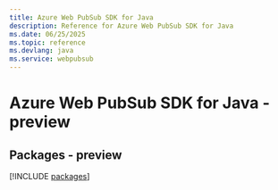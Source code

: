 ```yaml
---
title: Azure Web PubSub SDK for Java
description: Reference for Azure Web PubSub SDK for Java
ms.date: 06/25/2025
ms.topic: reference
ms.devlang: java
ms.service: webpubsub
---
```

# Azure Web PubSub SDK for Java - preview
## Packages - preview
[!INCLUDE [packages](web-pubsub-index.md)]